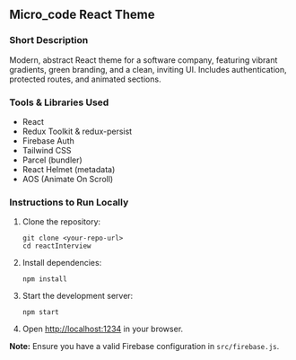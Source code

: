 ## Micro_code React Theme

### Short Description
Modern, abstract React theme for a software company, featuring vibrant gradients, green branding, and a clean, inviting UI. Includes authentication, protected routes, and animated sections.

### Tools & Libraries Used
- React
- Redux Toolkit & redux-persist
- Firebase Auth
- Tailwind CSS
- Parcel (bundler)
- React Helmet (metadata)
- AOS (Animate On Scroll)

### Instructions to Run Locally
1. Clone the repository:
   ```
   git clone <your-repo-url>
   cd reactInterview
   ```
2. Install dependencies:
   ```
   npm install
   ```
3. Start the development server:
   ```
   npm start
   ```
4. Open [http://localhost:1234](http://localhost:1234) in your browser.

**Note:** Ensure you have a valid Firebase configuration in `src/firebase.js`.
